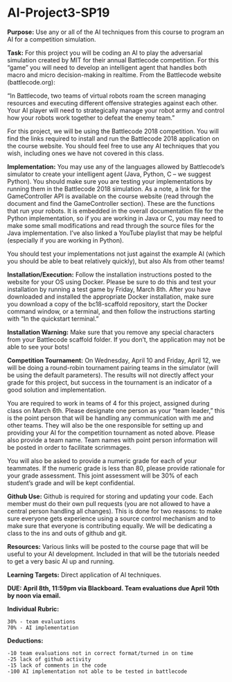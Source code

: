 # AI-Project3-SP19

**Purpose:** Use any or all of the AI techniques from this course to program an AI for a
competition simulation.

**Task:** For this project you will be coding an AI to play the adversarial simulation created
by MIT for their annual Battlecode competition. For this “game” you will need to
develop an intelligent agent that handles both macro and micro decision-making in realtime. From the Battlecode website (battlecode.org):

“In Battlecode, two teams of virtual robots roam the screen managing resources
and executing different offensive strategies against each other. Your AI player
will need to strategically manage your robot army and control how your robots
work together to defeat the enemy team.”

For this project, we will be using the Battlecode 2018 competition. You will find the
links required to install and run the Battlecode 2018 application on the course website.
You should feel free to use any AI techniques that you wish, including ones we have not
covered in this class.

**Implementation:** You may use any of the languages allowed by Battlecode’s simulator to
create your intelligent agent (Java, Python, C – we suggest Python). You should make
sure you are testing your implementations by running them in the Battlecode 2018
simulation. As a note, a link for the GameController API is available on the course
website (read through the document and find the GameController section). These are the
functions that run your robots. It is embedded in the overall documentation file for the
Python implementation, so if you are working in Java or C, you may need to make some
small modifications and read through the source files for the Java implementation. I’ve
also linked a YouTube playlist that may be helpful (especially if you are working in
Python).

You should test your implementations not just against the example AI (which you should
be able to beat relatively quickly), but also AIs from other teams!

**Installation/Execution:** Follow the installation instructions posted to the website for
your OS using Docker. Please be sure to do this and test your installation by running a
test game by Friday, March 8th. After you have downloaded and installed the appropriate
Docker installation, make sure you download a copy of the bc18-scaffold repository, start
the Docker command window, or a terminal, and then follow the instructions starting
with “In the quickstart terminal.”

**Installation Warning:** Make sure that you remove any special characters from your
Battlecode scaffold folder. If you don’t, the application may not be able to see your bots!
 
**Competition Tournament:** On Wednesday, April 10 and Friday, April 12, we will be
doing a round-robin tournament pairing teams in the simulator (will be using the default
parameters). The results will not directly affect your grade for this project, but success in
the tournament is an indicator of a good solution and implementation. 

You are required to work in teams of 4 for this project, assigned during class on March
6th. Please designate one person as your “team leader,” this is the point person that will
be handling any communication with me and other teams. They will also be the one
responsible for setting up and providing your AI for the competition tournament as noted
above. Please also provide a team name. Team names with point person information will
be posted in order to facilitate scrimmages.

You will also be asked to provide a numeric grade for each of your teammates. If the
numeric grade is less than 80, please provide rationale for your grade assessment. This
joint assessment will be 30% of each student’s grade and will be kept confidential.

**Github Use:** Github is required for storing and updating your code. Each member must
do their own pull requests (you are not allowed to have a central person handling all
changes). This is done for two reasons: to make sure everyone gets experience using a
source control mechanism and to make sure that everyone is contributing equally. We
will be dedicating a class to the ins and outs of github and git. 

**Resources:** Various links will be posted to the course page that will be useful to your AI
development. Included in that will be the tutorials needed to get a very basic AI up and
running.

**Learning Targets:** Direct application of AI techniques.

**DUE: April 8th, 11:59pm via Blackboard. Team evaluations due April 10th by noon via
email.** 

**Individual Rubric:**
```
30% - team evaluations
70% - AI implementation
```

**Deductions:**
```
-10 team evaluations not in correct format/turned in on time
-25 lack of github activity
-15 lack of comments in the code
-100 AI implementation not able to be tested in battlecode 
```

